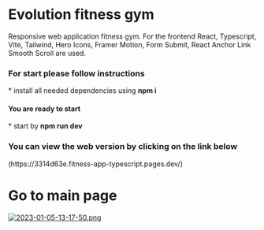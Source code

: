 # Evolution fitness gym
Responsive web application fitness gym.
For the frontend React, Typescript, Vite, Tailwind, Hero Icons, Framer Motion, Form Submit, React Anchor Link Smooth Scroll are used.
</br>
<h3>For start please follow instructions </h3>
* install all needed dependencies using <b> npm i </b> <br/>
<h4>You are ready to start</h4>
* start by <b>npm run dev</b> </br>

<h3>You can view the web version by clicking on the link below</h3>
(https://3314d63e.fitness-app-typescript.pages.dev/)


# Go to main page
[![2023-01-05-13-17-50.png](https://i.postimg.cc/8PPHBtzs/2023-01-05-13-17-50.png)](https://postimg.cc/LhwLmkfM)
